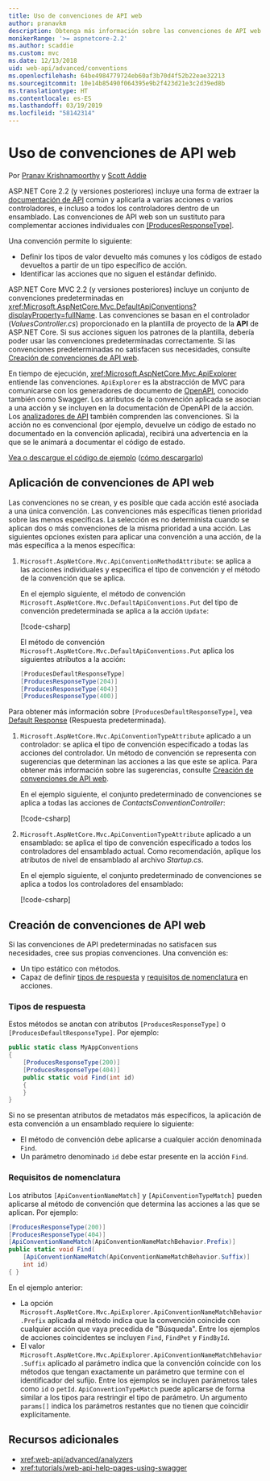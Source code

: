 ```yaml
---
title: Uso de convenciones de API web
author: pranavkm
description: Obtenga más información sobre las convenciones de API web en ASP.NET Core.
monikerRange: '>= aspnetcore-2.2'
ms.author: scaddie
ms.custom: mvc
ms.date: 12/13/2018
uid: web-api/advanced/conventions
ms.openlocfilehash: 64be4984779724eb60af3b70d4f52b22eae32213
ms.sourcegitcommit: 10e14b85490f064395e9b2f423d21e3c2d39ed8b
ms.translationtype: HT
ms.contentlocale: es-ES
ms.lasthandoff: 03/19/2019
ms.locfileid: "58142314"
---
```

# <a name="use-web-api-conventions"></a>Uso de convenciones de API web

Por [Pranav Krishnamoorthy](https://github.com/pranavkm) y [Scott Addie](https://github.com/scottaddie)

ASP.NET Core 2.2 (y versiones posteriores) incluye una forma de extraer la [documentación de API](xref:tutorials/web-api-help-pages-using-swagger) común y aplicarla a varias acciones o varios controladores, e incluso a todos los controladores dentro de un ensamblado. Las convenciones de API web son un sustituto para complementar acciones individuales con [[ProducesResponseType]](xref:Microsoft.AspNetCore.Mvc.ProducesResponseTypeAttribute).

Una convención permite lo siguiente:

* Definir los tipos de valor devuelto más comunes y los códigos de estado devueltos a partir de un tipo específico de acción.
* Identificar las acciones que no siguen el estándar definido.

ASP.NET Core MVC 2.2 (y versiones posteriores) incluye un conjunto de convenciones predeterminadas en <xref:Microsoft.AspNetCore.Mvc.DefaultApiConventions?displayProperty=fullName>. Las convenciones se basan en el controlador (*ValuesController.cs*) proporcionado en la plantilla de proyecto de la **API** de ASP.NET Core. Si sus acciones siguen los patrones de la plantilla, debería poder usar las convenciones predeterminadas correctamente. Si las convenciones predeterminadas no satisfacen sus necesidades, consulte [Creación de convenciones de API web](#create-web-api-conventions).

En tiempo de ejecución, <xref:Microsoft.AspNetCore.Mvc.ApiExplorer> entiende las convenciones. `ApiExplorer` es la abstracción de MVC para comunicarse con los generadores de documento de [OpenAPI](https://www.openapis.org/), conocido también como Swagger. Los atributos de la convención aplicada se asocian a una acción y se incluyen en la documentación de OpenAPI de la acción. Los [analizadores de API](xref:web-api/advanced/analyzers) también comprenden las convenciones. Si la acción no es convencional (por ejemplo, devuelve un código de estado no documentado en la convención aplicada), recibirá una advertencia en la que se le animará a documentar el código de estado.

[Vea o descargue el código de ejemplo](https://github.com/aspnet/Docs/tree/master/aspnetcore/web-api/advanced/conventions/sample) ([cómo descargarlo](xref:index#how-to-download-a-sample))

## <a name="apply-web-api-conventions"></a>Aplicación de convenciones de API web

Las convenciones no se crean, y es posible que cada acción esté asociada a una única convención. Las convenciones más específicas tienen prioridad sobre las menos específicas. La selección es no determinista cuando se aplican dos o más convenciones de la misma prioridad a una acción. Las siguientes opciones existen para aplicar una convención a una acción, de la más específica a la menos específica:

1. `Microsoft.AspNetCore.Mvc.ApiConventionMethodAttribute`: se aplica a las acciones individuales y especifica el tipo de convención y el método de la convención que se aplica.

    En el ejemplo siguiente, el método de convención `Microsoft.AspNetCore.Mvc.DefaultApiConventions.Put` del tipo de convención predeterminada se aplica a la acción `Update`:

    [!code-csharp[](conventions/sample/Controllers/ContactsConventionController.cs?name=snippet_ApiConventionMethod&highlight=3)]

    El método de convención `Microsoft.AspNetCore.Mvc.DefaultApiConventions.Put` aplica los siguientes atributos a la acción:

    ```csharp
    [ProducesDefaultResponseType]
    [ProducesResponseType(204)]
    [ProducesResponseType(404)]
    [ProducesResponseType(400)]
    ```

Para obtener más información sobre `[ProducesDefaultResponseType]`, vea [Default Response](https://swagger.io/docs/specification/describing-responses/#default) (Respuesta predeterminada).

1. `Microsoft.AspNetCore.Mvc.ApiConventionTypeAttribute` aplicado a un controlador: se aplica el tipo de convención especificado a todas las acciones del controlador. Un método de convención se representa con sugerencias que determinan las acciones a las que este se aplica. Para obtener más información sobre las sugerencias, consulte [Creación de convenciones de API web](#create-web-api-conventions).

    En el ejemplo siguiente, el conjunto predeterminado de convenciones se aplica a todas las acciones de *ContactsConventionController*:

    [!code-csharp[](conventions/sample/Controllers/ContactsConventionController.cs?name=snippet_ApiConventionTypeAttribute&highlight=2)]

1. `Microsoft.AspNetCore.Mvc.ApiConventionTypeAttribute` aplicado a un ensamblado: se aplica el tipo de convención especificado a todos los controladores del ensamblado actual. Como recomendación, aplique los atributos de nivel de ensamblado al archivo *Startup.cs*.

    En el ejemplo siguiente, el conjunto predeterminado de convenciones se aplica a todos los controladores del ensamblado:

    [!code-csharp[](conventions/sample/Startup.cs?name=snippet_ApiConventionTypeAttribute&highlight=1)]

## <a name="create-web-api-conventions"></a>Creación de convenciones de API web

Si las convenciones de API predeterminadas no satisfacen sus necesidades, cree sus propias convenciones. Una convención es:

* Un tipo estático con métodos.
* Capaz de definir [tipos de respuesta](#response-types) y [requisitos de nomenclatura](#naming-requirements) en acciones.

### <a name="response-types"></a>Tipos de respuesta

Estos métodos se anotan con atributos `[ProducesResponseType]` o `[ProducesDefaultResponseType]`. Por ejemplo:

```csharp
public static class MyAppConventions
{
    [ProducesResponseType(200)]
    [ProducesResponseType(404)]
    public static void Find(int id)
    {
    }
}
```

Si no se presentan atributos de metadatos más específicos, la aplicación de esta convención a un ensamblado requiere lo siguiente:

* El método de convención debe aplicarse a cualquier acción denominada `Find`.
* Un parámetro denominado `id` debe estar presente en la acción `Find`.

### <a name="naming-requirements"></a>Requisitos de nomenclatura

Los atributos `[ApiConventionNameMatch]` y `[ApiConventionTypeMatch]` pueden aplicarse al método de convención que determina las acciones a las que se aplican. Por ejemplo:

```csharp
[ProducesResponseType(200)]
[ProducesResponseType(404)]
[ApiConventionNameMatch(ApiConventionNameMatchBehavior.Prefix)]
public static void Find(
    [ApiConventionNameMatch(ApiConventionNameMatchBehavior.Suffix)]
    int id)
{ }
```

En el ejemplo anterior:

* La opción `Microsoft.AspNetCore.Mvc.ApiExplorer.ApiConventionNameMatchBehavior.Prefix` aplicada al método indica que la convención coincide con cualquier acción que vaya precedida de "Búsqueda". Entre los ejemplos de acciones coincidentes se incluyen `Find`, `FindPet` y `FindById`.
* El valor `Microsoft.AspNetCore.Mvc.ApiExplorer.ApiConventionNameMatchBehavior.Suffix` aplicado al parámetro indica que la convención coincide con los métodos que tengan exactamente un parámetro que termine con el identificador del sufijo. Entre los ejemplos se incluyen parámetros tales como `id` o `petId`. `ApiConventionTypeMatch` puede aplicarse de forma similar a los tipos para restringir el tipo de parámetro. Un argumento `params[]` indica los parámetros restantes que no tienen que coincidir explícitamente.

## <a name="additional-resources"></a>Recursos adicionales

* <xref:web-api/advanced/analyzers>
* <xref:tutorials/web-api-help-pages-using-swagger>
